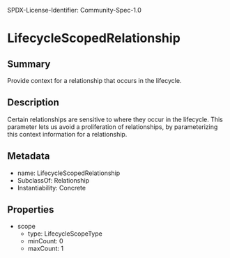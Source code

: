 SPDX-License-Identifier: Community-Spec-1.0

# LifecycleScopedRelationship

## Summary

Provide context for a relationship that occurs in the lifecycle.

## Description

Certain relationships are sensitive to where they occur in the lifecycle.  This parameter lets us avoid a proliferation of relationships, by parameterizing this context information for a relationship.

## Metadata

- name: LifecycleScopedRelationship
- SubclassOf: Relationship
- Instantiability: Concrete

## Properties

- scope
  - type: LifecycleScopeType
  - minCount: 0
  - maxCount: 1
